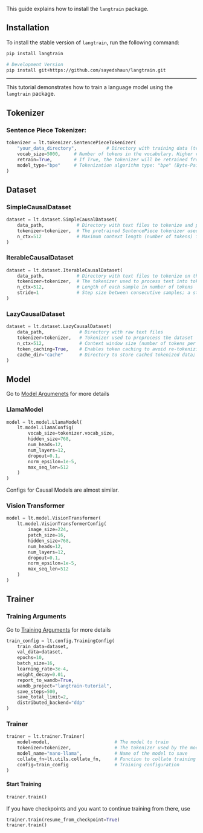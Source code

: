 This guide explains how to install the `langtrain` package.

## Installation

To install the stable version of `langtrain`, run the following command:

```bash
pip install langtrain

# Development Version
pip install git+https://github.com/sayedshaun/langtrain.git
```


---


This tutorial demonstrates how to train a language model using the `langtrain` package.

## Tokenizer
### Sentence Piece Tokenizer:
```python
tokenizer = lt.tokenizer.SentencePieceTokenizer(
    "your_data_directory",           # Directory with training data (text files) for tokenizer
    vocab_size=5000,     # Number of tokens in the vocabulary. Higher values capture more unique tokens.
    retrain=True,        # If True, the tokenizer will be retrained from scratch even if a model already exists
    model_type="bpe"     # Tokenization algorithm type: "bpe" (Byte-Pair Encoding), "unigram", "char", or "word"
)
```

## Dataset
### SimpleCausalDataset
```python
dataset = lt.dataset.SimpleCausalDataset(
    data_path,            # Directory with text files to tokenize and prepare as training samples
    tokenizer=tokenizer,  # The pretrained SentencePiece tokenizer used to tokenize the dataset
    n_ctx=512             # Maximum context length (number of tokens) for each training sample
)
```
### IterableCausalDataset
```python
dataset = lt.dataset.IterableCausalDataset(
    data_path,            # Directory with text files to tokenize on the fly
    tokenizer=tokenizer,  # The tokenizer used to process text into tokens
    n_ctx=512,            # Length of each sample in number of tokens
    stride=1              # Step size between consecutive samples; a stride of 1 means maximum overlap (efficient for training)
)
```
### LazyCausalDataset
```python
dataset = lt.dataset.LazyCausalDataset(
    data_path,             # Directory with raw text files
    tokenizer=tokenizer,   # Tokenizer used to preprocess the dataset
    n_ctx=512,             # Context window size (number of tokens per sample)
    token_caching=True,    # Enables token caching to avoid re-tokenizing text files repeatedly
    cache_dir="cache"      # Directory to store cached tokenized data; if None, uses default location
)
```

## Model
Go to [Model Argumenets](model_config.md) for more details

### LlamaModel
```python
model = lt.model.LlamaModel(
    lt.model.LlamaConfig(
        vocab_size=tokenizer.vocab_size,
        hidden_size=768,
        num_heads=12,
        num_layers=12,
        dropout=0.1,
        norm_epsilon=1e-5,
        max_seq_len=512
    )
)
```
Configs for Causal Models are almost similar.

### Vision Transformer
```python
model = lt.model.VisionTransformer(
    lt.model.VisionTransformerConfig(
        image_size=224,
        patch_size=16,
        hidden_size=768,
        num_heads=12,
        num_layers=12,
        dropout=0.1,
        norm_epsilon=1e-5,
        max_seq_len=512
    )
)
```


## Trainer
### Training Arguments
Go to [Training Arguments](training_config.md) for more details

```python
train_config = lt.config.TrainingConfig(
    train_data=dataset,
    val_data=dataset,
    epochs=10,
    batch_size=16,
    learning_rate=3e-4,
    weight_decay=0.01,
    report_to_wandb=True,
    wandb_project="langtrain-tutorial",
    save_steps=500,
    save_total_limit=2,
    distributed_backend="ddp"
)
```

### Trainer
```python
trainer = lt.trainer.Trainer(
    model=model,                        # The model to train
    tokenizer=tokenizer,                # The tokenizer used by the model
    model_name="nano-llama",            # Name of the model to save
    collate_fn=lt.utils.collate_fn,     # Function to collate training samples into batches
    config=train_config                 # Training configuration
)
```
#### Start Training
```python
trainer.train()
```
If you have checkpoints and you want to continue training from there, use
```python
trainer.train(resume_from_checkpoint=True)
trainer.train()
```